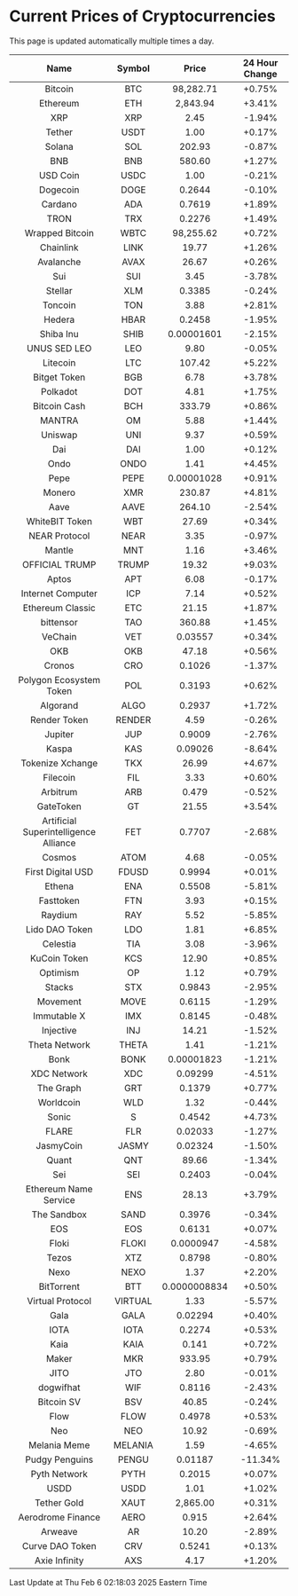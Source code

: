 # Current Prices of Cryptocurrencies
This page is updated automatically multiple times a day.

| Name | Symbol | Price | 24 Hour Change |
| :---: |:---:| :---: | :---: |
| Bitcoin | BTC | 98,282.71 | +0.75% |
| Ethereum | ETH | 2,843.94 | +3.41% |
| XRP | XRP | 2.45 | -1.94% |
| Tether | USDT | 1.00 | +0.17% |
| Solana | SOL | 202.93 | -0.87% |
| BNB | BNB | 580.60 | +1.27% |
| USD Coin | USDC | 1.00 | -0.21% |
| Dogecoin | DOGE | 0.2644 | -0.10% |
| Cardano | ADA | 0.7619 | +1.89% |
| TRON | TRX | 0.2276 | +1.49% |
| Wrapped Bitcoin | WBTC | 98,255.62 | +0.72% |
| Chainlink | LINK | 19.77 | +1.26% |
| Avalanche | AVAX | 26.67 | +0.26% |
| Sui | SUI | 3.45 | -3.78% |
| Stellar | XLM | 0.3385 | -0.24% |
| Toncoin | TON | 3.88 | +2.81% |
| Hedera | HBAR | 0.2458 | -1.95% |
| Shiba Inu | SHIB | 0.00001601 | -2.15% |
| UNUS SED LEO | LEO | 9.80 | -0.05% |
| Litecoin | LTC | 107.42 | +5.22% |
| Bitget Token | BGB | 6.78 | +3.78% |
| Polkadot | DOT | 4.81 | +1.75% |
| Bitcoin Cash | BCH | 333.79 | +0.86% |
| MANTRA | OM | 5.88 | +1.44% |
| Uniswap | UNI | 9.37 | +0.59% |
| Dai | DAI | 1.00 | +0.12% |
| Ondo | ONDO | 1.41 | +4.45% |
| Pepe | PEPE | 0.00001028 | +0.91% |
| Monero | XMR | 230.87 | +4.81% |
| Aave | AAVE | 264.10 | -2.54% |
| WhiteBIT Token | WBT | 27.69 | +0.34% |
| NEAR Protocol | NEAR | 3.35 | -0.97% |
| Mantle | MNT | 1.16 | +3.46% |
| OFFICIAL TRUMP | TRUMP | 19.32 | +9.03% |
| Aptos | APT | 6.08 | -0.17% |
| Internet Computer | ICP | 7.14 | +0.52% |
| Ethereum Classic | ETC | 21.15 | +1.87% |
| bittensor | TAO | 360.88 | +1.45% |
| VeChain | VET | 0.03557 | +0.34% |
| OKB | OKB | 47.18 | +0.56% |
| Cronos | CRO | 0.1026 | -1.37% |
| Polygon Ecosystem Token | POL | 0.3193 | +0.62% |
| Algorand | ALGO | 0.2937 | +1.72% |
| Render Token | RENDER | 4.59 | -0.26% |
| Jupiter | JUP | 0.9009 | -2.76% |
| Kaspa | KAS | 0.09026 | -8.64% |
| Tokenize Xchange | TKX | 26.99 | +4.67% |
| Filecoin | FIL | 3.33 | +0.60% |
| Arbitrum | ARB | 0.479 | -0.52% |
| GateToken | GT | 21.55 | +3.54% |
| Artificial Superintelligence Alliance | FET | 0.7707 | -2.68% |
| Cosmos | ATOM | 4.68 | -0.05% |
| First Digital USD | FDUSD | 0.9994 | +0.01% |
| Ethena | ENA | 0.5508 | -5.81% |
| Fasttoken | FTN | 3.93 | +0.15% |
| Raydium | RAY | 5.52 | -5.85% |
| Lido DAO Token | LDO | 1.81 | +6.85% |
| Celestia | TIA | 3.08 | -3.96% |
| KuCoin Token | KCS | 12.90 | +0.85% |
| Optimism | OP | 1.12 | +0.79% |
| Stacks | STX | 0.9843 | -2.95% |
| Movement | MOVE | 0.6115 | -1.29% |
| Immutable X | IMX | 0.8145 | -0.48% |
| Injective | INJ | 14.21 | -1.52% |
| Theta Network | THETA | 1.41 | -1.21% |
| Bonk | BONK | 0.00001823 | -1.21% |
| XDC Network | XDC | 0.09299 | -4.51% |
| The Graph | GRT | 0.1379 | +0.77% |
| Worldcoin | WLD | 1.32 | -0.44% |
| Sonic | S | 0.4542 | +4.73% |
| FLARE | FLR | 0.02033 | -1.27% |
| JasmyCoin | JASMY | 0.02324 | -1.50% |
| Quant | QNT | 89.66 | -1.34% |
| Sei | SEI | 0.2403 | -0.04% |
| Ethereum Name Service | ENS | 28.13 | +3.79% |
| The Sandbox | SAND | 0.3976 | -0.34% |
| EOS | EOS | 0.6131 | +0.07% |
| Floki | FLOKI | 0.0000947 | -4.58% |
| Tezos | XTZ | 0.8798 | -0.80% |
| Nexo | NEXO | 1.37 | +2.20% |
| BitTorrent | BTT | 0.0000008834 | +0.50% |
| Virtual Protocol | VIRTUAL | 1.33 | -5.57% |
| Gala | GALA | 0.02294 | +0.40% |
| IOTA | IOTA | 0.2274 | +0.53% |
| Kaia | KAIA | 0.141 | +0.72% |
| Maker | MKR | 933.95 | +0.79% |
| JITO | JTO | 2.80 | -0.01% |
| dogwifhat | WIF | 0.8116 | -2.43% |
| Bitcoin SV | BSV | 40.85 | -0.24% |
| Flow | FLOW | 0.4978 | +0.53% |
| Neo | NEO | 10.92 | -0.69% |
| Melania Meme | MELANIA | 1.59 | -4.65% |
| Pudgy Penguins | PENGU | 0.01187 | -11.34% |
| Pyth Network | PYTH | 0.2015 | +0.07% |
| USDD | USDD | 1.01 | +1.02% |
| Tether Gold | XAUT | 2,865.00 | +0.31% |
| Aerodrome Finance | AERO | 0.915 | +2.64% |
| Arweave | AR | 10.20 | -2.89% |
| Curve DAO Token | CRV | 0.5241 | +0.13% |
| Axie Infinity | AXS | 4.17 | +1.20% |

Last Update at Thu Feb  6 02:18:03 2025 Eastern Time